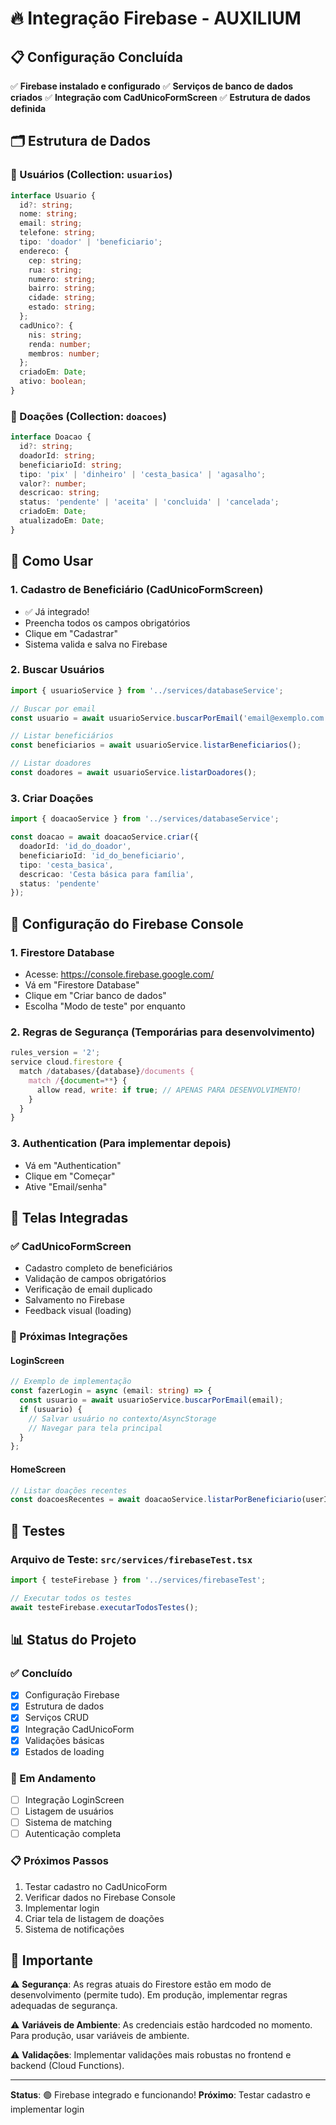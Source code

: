 # 🔥 Integração Firebase - AUXILIUM

## 📋 Configuração Concluída

✅ **Firebase instalado e configurado**
✅ **Serviços de banco de dados criados**
✅ **Integração com CadUnicoFormScreen**
✅ **Estrutura de dados definida**

## 🗂️ Estrutura de Dados

### 👤 Usuários (Collection: `usuarios`)
```typescript
interface Usuario {
  id?: string;
  nome: string;
  email: string;
  telefone: string;
  tipo: 'doador' | 'beneficiario';
  endereco: {
    cep: string;
    rua: string;
    numero: string;
    bairro: string;
    cidade: string;
    estado: string;
  };
  cadUnico?: {
    nis: string;
    renda: number;
    membros: number;
  };
  criadoEm: Date;
  ativo: boolean;
}
```

### 🎁 Doações (Collection: `doacoes`)
```typescript
interface Doacao {
  id?: string;
  doadorId: string;
  beneficiarioId: string;
  tipo: 'pix' | 'dinheiro' | 'cesta_basica' | 'agasalho';
  valor?: number;
  descricao: string;
  status: 'pendente' | 'aceita' | 'concluida' | 'cancelada';
  criadoEm: Date;
  atualizadoEm: Date;
}
```

## 🚀 Como Usar

### 1. **Cadastro de Beneficiário** (CadUnicoFormScreen)
- ✅ Já integrado!
- Preencha todos os campos obrigatórios
- Clique em "Cadastrar"
- Sistema valida e salva no Firebase

### 2. **Buscar Usuários**
```typescript
import { usuarioService } from '../services/databaseService';

// Buscar por email
const usuario = await usuarioService.buscarPorEmail('email@exemplo.com');

// Listar beneficiários
const beneficiarios = await usuarioService.listarBeneficiarios();

// Listar doadores
const doadores = await usuarioService.listarDoadores();
```

### 3. **Criar Doações**
```typescript
import { doacaoService } from '../services/databaseService';

const doacao = await doacaoService.criar({
  doadorId: 'id_do_doador',
  beneficiarioId: 'id_do_beneficiario',
  tipo: 'cesta_basica',
  descricao: 'Cesta básica para família',
  status: 'pendente'
});
```

## 🔧 Configuração do Firebase Console

### 1. **Firestore Database**
- Acesse: https://console.firebase.google.com/
- Vá em "Firestore Database"
- Clique em "Criar banco de dados"
- Escolha "Modo de teste" por enquanto

### 2. **Regras de Segurança** (Temporárias para desenvolvimento)
```javascript
rules_version = '2';
service cloud.firestore {
  match /databases/{database}/documents {
    match /{document=**} {
      allow read, write: if true; // APENAS PARA DESENVOLVIMENTO!
    }
  }
}
```

### 3. **Authentication** (Para implementar depois)
- Vá em "Authentication"
- Clique em "Começar"
- Ative "Email/senha"

## 📱 Telas Integradas

### ✅ CadUnicoFormScreen
- Cadastro completo de beneficiários
- Validação de campos obrigatórios
- Verificação de email duplicado
- Salvamento no Firebase
- Feedback visual (loading)

### 🔄 Próximas Integrações

#### LoginScreen
```typescript
// Exemplo de implementação
const fazerLogin = async (email: string) => {
  const usuario = await usuarioService.buscarPorEmail(email);
  if (usuario) {
    // Salvar usuário no contexto/AsyncStorage
    // Navegar para tela principal
  }
};
```

#### HomeScreen
```typescript
// Listar doações recentes
const doacoesRecentes = await doacaoService.listarPorBeneficiario(userId);
```

## 🧪 Testes

### Arquivo de Teste: `src/services/firebaseTest.tsx`
```typescript
import { testeFirebase } from '../services/firebaseTest';

// Executar todos os testes
await testeFirebase.executarTodosTestes();
```

## 📊 Status do Projeto

### ✅ Concluído
- [x] Configuração Firebase
- [x] Estrutura de dados
- [x] Serviços CRUD
- [x] Integração CadUnicoForm
- [x] Validações básicas
- [x] Estados de loading

### 🔄 Em Andamento
- [ ] Integração LoginScreen
- [ ] Listagem de usuários
- [ ] Sistema de matching
- [ ] Autenticação completa

### 📋 Próximos Passos
1. Testar cadastro no CadUnicoForm
2. Verificar dados no Firebase Console
3. Implementar login
4. Criar tela de listagem de doações
5. Sistema de notificações

## 🚨 Importante

⚠️ **Segurança**: As regras atuais do Firestore estão em modo de desenvolvimento (permite tudo). Em produção, implementar regras adequadas de segurança.

⚠️ **Variáveis de Ambiente**: As credenciais estão hardcoded no momento. Para produção, usar variáveis de ambiente.

⚠️ **Validações**: Implementar validações mais robustas no frontend e backend (Cloud Functions).

---

**Status**: 🟢 Firebase integrado e funcionando!
**Próximo**: Testar cadastro e implementar login
